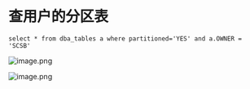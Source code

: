# 查用户的分区表

```plsql
select * from dba_tables a where partitioned='YES' and a.OWNER = 'SCSB'
```
![image.png](https://gitee.com/sinoeast/imgs/raw/master/20230223095246.png)

![image.png](https://gitee.com/sinoeast/imgs/raw/master/20230223100419.png)
